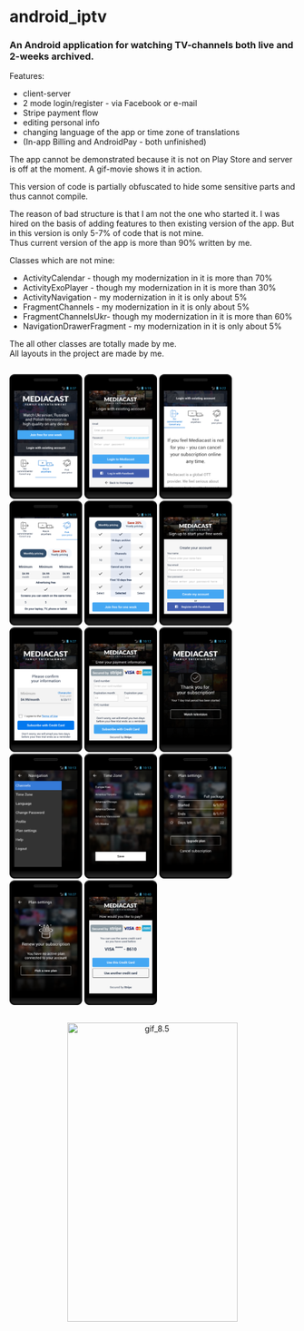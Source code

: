 # android_iptv
### An Android application for watching TV-channels both live and 2-weeks archived.  

Features:  
* client-server
* 2 mode login/register - via Facebook or e-mail
* Stripe payment flow
* editing personal info
* changing language of the app or time zone of translations
* (In-app Billing and AndroidPay - both unfinished)  

The app cannot be demonstrated because it is not on Play Store and server is off at the moment. 
A gif-movie shows it in action.  

This version of code is partially obfuscated to hide some sensitive parts 
and thus cannot compile.  

The reason of bad structure is that I am not the one who started it. 
I was hired on the basis of adding features to then existing version of the app.
But in this version is only 5-7% of code that is not mine.  
Thus current version of the app is more than 90% written by me.

Classes which are not mine:
* ActivityCalendar - though my modernization in it is more than 70% 
* ActivityExoPlayer - though my modernization in it is more than 30%
* ActivityNavigation - my modernization in it is only about 5%
* FragmentChannels - my modernization in it is only about 5%
* FragmentChannelsUkr- though my modernization in it is more than 60%
* NavigationDrawerFragment - my modernization in it is only about 5%  

The all other classes are totally made by me.  
All layouts in the project are made by me.  

<p style="display: inline-block">
<img src="phone_screens/device_1.png" width="128" height="220">
<img src="phone_screens/device_2.png" width="128" height="220">
<img src="phone_screens/device_3.png" width="128" height="220">
<img src="phone_screens/device_4.png" width="128" height="220">
<img src="phone_screens/device_5.png" width="128" height="220">
<img src="phone_screens/device_6.png" width="128" height="220">
<img src="phone_screens/device_7.png" width="128" height="220">
<img src="phone_screens/device_8.png" width="128" height="220">
<img src="phone_screens/device_9.png" width="128" height="220">
<img src="phone_screens/device_10.png" width="128" height="220">
<img src="phone_screens/device_11.png" width="128" height="220">
<img src="phone_screens/device_12.png" width="128" height="220">
<img src="phone_screens/device_13.png" width="128" height="220">
<img src="phone_screens/device_14.png" width="128" height="220">
</p>

<p align="center">
<img src="phone_screen_gif/gif_8.5.gif" width="300" height="527" title="gif_8.5">
</p>
